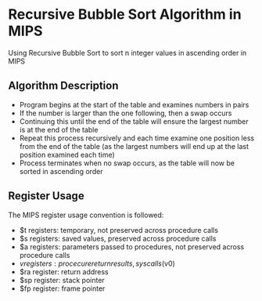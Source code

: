 # Recursive Bubble Sort Algorithm in MIPS
Using Recursive Bubble Sort to sort n integer values in ascending order in MIPS

## Algorithm Description
* Program begins at the start of the table and examines numbers in pairs
* If the number is larger than the one following, then a swap occurs
* Continuing this until the end of the table will ensure the largest number is at the end of the table
* Repeat this process recursively and each time examine one position less from the end of the table (as the largest numbers will end up at the last position examined each time)
* Process terminates when no swap occurs, as the table will now be sorted in ascending order

## Register Usage
The MIPS register usage convention is followed:
* $t registers: temporary, not preserved across procedure calls
* $s registers: saved values, preserved across procedure calls
* $a registers: parameters passed to procedures, not preserved across procedure calls
* $v registers: procecure return results, syscalls ($v0)
* $ra register: return address
* $sp register: stack pointer
* $fp register: frame pointer